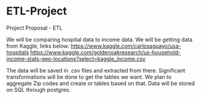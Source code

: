 # ETL-Project

Project Proposal - ETL 

We will be comparing hospital data to income data. We will be getting data from Kaggle, links below:
https://www.kaggle.com/carlosaguayo/usa-hospitals
https://www.kaggle.com/goldenoakresearch/us-household-income-stats-geo-locations?select=kaggle_income.csv

The data will be saved in .csv files and extracted from there. 
Significant transformations will be done to get the tables we want. 
We plan to aggregate Zip codes and create or tables based on that.
Data will be stored on SQL through postgres.